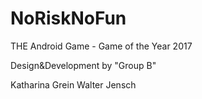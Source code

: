# NoRiskNoFun
THE Android Game - Game of the Year 2017

Design&Development by "Group B"

Katharina Grein
Walter Jensch
